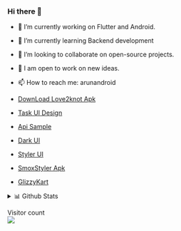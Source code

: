 ### Hi there 👋

- 🔭  I’m currently working on Flutter and Android.

- 🌱  I’m currently learning Backend development

- 👯  I’m looking to collaborate on open-source projects.

- 💫  I am open to work on new ideas.

- 📫  How to reach me: arunandroid

- [DownLoad Love2knot Apk](https://docs.google.com/uc?export=download&id=1rLjGyGIFWxNLvL-mWHoHIpGXVS_VRClh)
- [Task UI Design](https://xd.adobe.com/view/1279de18-d67b-4745-8747-ec22419a1804-472a/screen/c2defe93-8d6a-4eeb-89c3-cf8b6cfa3359/specs/)
- [Api Sample](https://docs.google.com/uc?export=download&id=1gyCJUMHfGsAeVePL6NM9jxwRaCa7RxPH)
- [Dark UI](https://xd.adobe.com/view/edadf545-fa86-4245-869a-b6fd5aeb5291-b8fe/)
- [Styler UI](https://xd.adobe.com/view/9b601217-6788-47ee-9727-22b9125134cd-ce33/screen/c870a779-93c8-475a-b3fa-559602fd8e78/)
- [SmoxStyler Apk](https://www.filemail.com/d/wqrofdmxoikfncq)
- [GlizzyKart](https://file.io/beyieObkl6Ax)



 <details>
<summary>📊 Github Stats</summary>


</details>
<p > 
  Visitor count<br>
  <img src="https://profile-counter.glitch.me/arundidauli/count.svg" />
 
</p>

